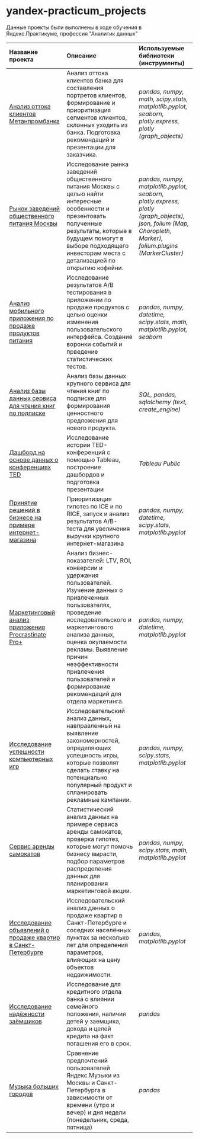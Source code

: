 # yandex-practicum_projects
Данные проекты были выполнены в ходе обучения в Яндекс.Практикуме, профессия "Аналитик данных"



|**Название проекта**|**Описание**                      |**Используемые библиотеки (инструменты)**|    
|:-------------------|:---------------------------------|:--------------------------|
|[Анализ оттока клиентов Метанпромбанка](/outflow_of_bank_customers)|Анализ оттока клиентов банка для составления портретов клиентов, формирование и приоритизация сегментов клиентов, склонных уходить из банка. Подготовка рекомендаций и презентации для заказчика.|*pandas, numpy, math, scipy.stats, matplotlib.pyplot, seaborn, plotly.express, plotly (graph_objects)*|
|[Рынок заведений общественного питания Москвы](/catering_market)|Исследование рынка заведений общественного питания Москвы с целью найти интересные особенности и презентовать полученные результаты, которые в будущем помогут в выборе подходящего инвесторам места с детализацией по открытию кофейни.|*pandas, numpy, matplotlib.pyplot, seaborn, plotly.express, plotly (graph_objects), json, folium (Map, Choropleth, Marker), folium.plugins (MarkerCluster)*|
|[Анализ мобильного приложения по продаже продуктов питания](/mobile_app_analysis_AAB_test)|Исследование результатов A/B тестирования в приложении по продаже продуктов с целью оценки изменения пользовательского интерфейса. Создание воронки событий и прведение статистических тестов.|*pandas, numpy, datetime, scipy.stats, math, matplotlib.pyplot, seaborn*|
|[Анализ базы данных сервиса для чтения книг по подписке](/book_reading_service)|Анализ базы данных крупного сервиса для чтения книг по подписке для формирования ценностного предложения для нового продукта.|*SQL, pandas, sqlalchemy (text, create_engine)*|
|[Дашборд на основе данных о конференциях TED](/TED_conference_dashboard)|Исследование истории TED-конференций с помощью Tableau, построение дашбордов и подготовка презентации|*Tableau Public*|
|[Принятие решений в бизнесе на примере интернет-магазина](/business_solutions)|Приоритизация гипотез по ICE и по RICE, запуск и анализ результатов A/B-теста для увеличения выручки крупного интернет-магазина|*pandas, numpy, datetime, scipy.stats, matplotlib.pyplot*|
|[Маркетинговый анализ приложения Procrastinate Pro+](/marketing_analysis)|Анализ бизнес-показателей: LTV, ROI, конверсии и удержания пользователей. Изучение данных о привлеченных пользователях, проведение исследовательского и маркетингового анализа данных, оценка окупаемости рекламы. Выявление причин неэффективности привлечения пользователей и формирование рекомендаций для отдела маркетинга.|*pandas, numpy, datetime, matplotlib.pyplot*|
|[Исследование успешности компьютерных игр](/successful_computer_games)|Исследовательский анализ данных, навправленный на выявление закономерностей, определяющих успешность игры, которые позволят сделать ставку на потенциально популярный продукт и спланировать рекламные кампании.|*pandas, numpy, scipy.stats, matplotlib.pyplot*|
|[Сервис аренды самокатов](/scooter_rental_service)|Статистический анализ данных на примере сервиса аренды самокатов, проверка гипотез, которые могут помочь бизнесу вырасти, подбор параметров распределения данных для планирования маркетинговой акции.|*pandas, numpy, scipy.stats, math, matplotlib.pyplot*|
|[Исследование объявлений о продаже квартир в Санкт-Петербурге](/realty_market_spb)|Исследовательский анализ данных о продаже квартир в Санкт-Петербурге и соседних населённых пунктах за несколько лет для определения параметров, влияющих на цену объектов недвижимости.|*pandas, matplotlib.pyplot*|
|[Исследование надёжности заёмщиков](/reliability_of_borrowers)|Исследование для кредитного отдела банка о влиянии семейного положения, наличия детей у заемщика, дохода и целей кредита на факт погашения его в срок.|*pandas*|
|[Музыка больших городов](/music_of_big_cities)|Сравнение предпочтений пользователей Яндекс.Музыки из Москвы и Санкт-Петербурга в зависимости от времени (утро и вечер) и дня недели (понедельник, среда, пятница)|*pandas*|


